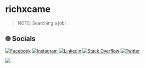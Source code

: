 # richxcame

> NOTE: Searching a job!

## 🌐 Socials
[![Facebook](https://img.shields.io/badge/Facebook-%231877F2.svg?logo=Facebook&logoColor=white)](https://facebook.com/richxcame) [![Instagram](https://img.shields.io/badge/Instagram-%23E4405F.svg?logo=Instagram&logoColor=white)](https://instagram.com/richxcame) [![LinkedIn](https://img.shields.io/badge/LinkedIn-%230077B5.svg?logo=linkedin&logoColor=white)](https://linkedin.com/in/richxcame) [![Stack Overflow](https://img.shields.io/badge/-Stackoverflow-FE7A16?logo=stack-overflow&logoColor=white)](https://stackoverflow.com/users/16276221) [![Twitter](https://img.shields.io/badge/Twitter-%231DA1F2.svg?logo=Twitter&logoColor=white)](https://twitter.com/richxcame) 


![](https://komarev.com/ghpvc/?username=richxcame&label=Visitors+Count&color=brightgreen)
